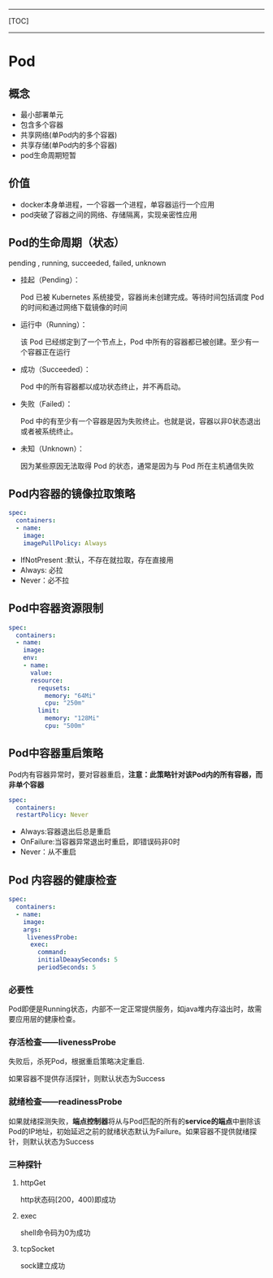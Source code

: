

------

[TOC]

------

# Pod

## 概念

- 最小部署单元
- 包含多个容器
- 共享网络(单Pod内的多个容器)
- 共享存储(单Pod内的多个容器)
- pod生命周期短暂

## 价值

- docker本身单进程，一个容器一个进程，单容器运行一个应用
- pod突破了容器之间的网络、存储隔离，实现亲密性应用

## Pod的生命周期（状态）

pending , running, succeeded, failed, unknown

- 挂起（Pending）：

  Pod 已被 Kubernetes 系统接受，容器尚未创建完成。等待时间包括调度 Pod 的时间和通过网络下载镜像的时间

- 运行中（Running）：

  该 Pod 已经绑定到了一个节点上，Pod 中所有的容器都已被创建。至少有一个容器正在运行
- 成功（Succeeded）：

  Pod 中的所有容器都以成功状态终止，并不再启动。

- 失败（Failed）：

  Pod 中的有至少有一个容器是因为失败终止。也就是说，容器以非0状态退出或者被系统终止。
  
- 未知（Unknown）：
  
  因为某些原因无法取得 Pod 的状态，通常是因为与 Pod 所在主机通信失败


## Pod内容器的镜像拉取策略

```yaml
spec:
  containers:
  - name:
    image:
    imagePullPolicy: Always
```

- IfNotPresent :默认，不存在就拉取，存在直接用
- Always: 必拉
- Never：必不拉

## Pod中容器资源限制

```yaml
spec:
  containers:
  - name:
    image:
    env:
    - name:
      value:
      resource:
        requsets:
          memory: "64Mi"
          cpu: "250m"
        limit: 
          memory: "128Mi"
          cpu: "500m"
```

## Pod中容器重启策略

Pod内有容器异常时，要对容器重启，**注意：此策略针对该Pod内的所有容器，而非单个容器**

```yaml
spec:
  containers:
  restartPolicy: Never
```

- Always:容器退出后总是重启
- OnFailure:当容器异常退出时重启，即错误码非0时
- Never：从不重启

## Pod 内容器的健康检查

```yaml
spec:
  containers:
  - name:
    image:
    args:
     livenessProbe:
      exec:
        command:
        initialDeaaySeconds: 5
        periodSeconds: 5
```



### 必要性

Pod即便是Running状态，内部不一定正常提供服务，如java堆内存溢出时，故需要应用层的健康检查。

### 存活检查——livenessProbe

失败后，杀死Pod，根据重启策略决定重启.

如果容器不提供存活探针，则默认状态为Success

### 就绪检查——readinessProbe

如果就绪探测失败，**端点控制器**将从与Pod匹配的所有的**service的端点**中删除该Pod的IP地址，初始延迟之前的就绪状态默认为Failure。如果容器不提供就绪探针，则默认状态为Success

### 三种探针

1. httpGet

   http状态码[200，400)即成功

2. exec

   shell命令码为0为成功

3. tcpSocket

   sock建立成功
